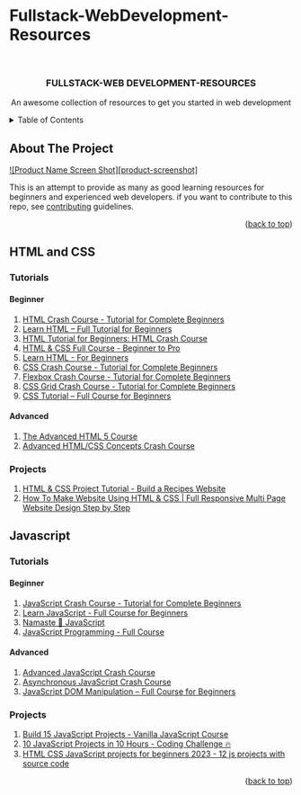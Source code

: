 # Fullstack-WebDevelopment-Resources

<a name="readme-top"></a>

<!-- PROJECT LOGO -->
<br />
<div align="center">

  <h3 align="center">FULLSTACK-WEB DEVELOPMENT-RESOURCES</h3>

  <p align="center">
    An awesome collection of resources to get you started in web development
    
  </p>
</div>

<!-- TABLE OF CONTENTS -->
<details>
  <summary>Table of Contents</summary>
  <ol>
    <li>
      <a href="#about-the-project">About The Project</a>
      <ul>
        <li><a href="#built-with">Built With</a></li>
      </ul>
    </li>
    <li>
      <a href="#getting-started">Getting Started</a>
      <ul>
        <li><a href="#prerequisites">Prerequisites</a></li>
        <li><a href="#installation">Installation</a></li>
      </ul>
    </li>
    <li><a href="#usage">Usage</a></li>
    <li><a href="#roadmap">Roadmap</a></li>
    <li><a href="#contributing">Contributing</a></li>
    <li><a href="#license">License</a></li>
    <li><a href="#contact">Contact</a></li>
    <li><a href="#acknowledgments">Acknowledgments</a></li>
  </ol>
</details>

<!-- ABOUT THE PROJECT -->

## About The Project

[![Product Name Screen Shot][product-screenshot]](https://example.com)

This is an attempt to provide as many as good learning resources for beginners and experienced web developers. if you want to contribute to this repo, see [contributing](Contributing) guidelines.

<p align="right">(<a href="#readme-top">back to top</a>)</p>

## HTML and CSS

### Tutorials

#### Beginner

1. [HTML Crash Course - Tutorial for Complete Beginners](https://youtu.be/N8YMl4Ezp4g)
2. [Learn HTML – Full Tutorial for Beginners](https://www.youtube.com/watch?v=kUMe1FH4CHE)
3. [HTML Tutorial for Beginners: HTML Crash Course](https://www.youtube.com/watch?v=qz0aGYrrlhU)
4. [HTML & CSS Full Course - Beginner to Pro](https://www.youtube.com/watch?v=G3e-cpL7ofc)
5. [Learn HTML - For Beginners](https://www.udemy.com/course/learn-html-for-beginners/)
6. [CSS Crash Course - Tutorial for Complete Beginners](https://youtu.be/Icf5D3fEKbM)
7. [Flexbox Crash Course - Tutorial for Complete Beginners](https://youtu.be/z62f2k38s64)
8. [CSS Grid Crash Course - Tutorial for Complete Beginners](https://youtu.be/p4Ith5qRM1g)
9. [CSS Tutorial – Full Course for Beginners](https://www.youtube.com/watch?v=OXGznpKZ_sA)

#### Advanced

1. [The Advanced HTML 5 Course](https://www.udemy.com/course/advanced-css-3-practical-course-2020/)
2. [Advanced HTML/CSS Concepts Crash Course](https://www.youtube.com/watch?v=XhqEuyWjbdo)

### Projects

1. [HTML & CSS Project Tutorial - Build a Recipes Website](https://www.youtube.com/watch?v=-8LTPIJBGwQ)
2. [How To Make Website Using HTML & CSS | Full Responsive Multi Page Website Design Step by Step](https://www.youtube.com/watch?v=oYRda7UtuhA)

## Javascript

### Tutorials

#### Beginner

1. [JavaScript Crash Course - Tutorial for Complete Beginners](https://youtu.be/XIOLqoPHCJ4)
2. [Learn JavaScript - Full Course for Beginners](https://www.youtube.com/watch?v=PkZNo7MFNFg)
3. [Namaste 🙏 JavaScript](https://youtube.com/playlist?list=PLlasXeu85E9cQ32gLCvAvr9vNaUccPVNP)
4. [JavaScript Programming - Full Course](https://youtu.be/jS4aFq5-91M)

#### Advanced

1. [Advanced JavaScript Crash Course](https://youtu.be/R9I85RhI7Cg)
2. [Asynchronous JavaScript Crash Course](https://youtu.be/exBgWAIeIeg)
3. [JavaScript DOM Manipulation – Full Course for Beginners](https://youtu.be/5fb2aPlgoys)

### Projects

1. [Build 15 JavaScript Projects - Vanilla JavaScript Course](https://youtu.be/3PHXvlpOkf4)
2. [10 JavaScript Projects in 10 Hours - Coding Challenge 🔥](https://youtu.be/dtKciwk_si4)
3. [HTML CSS JavaScript projects for beginners 2023 - 12 js projects with source code](https://youtu.be/-7JSF_aATJg)

<p align="right">(<a href="#readme-top">back to top</a>)</p>
